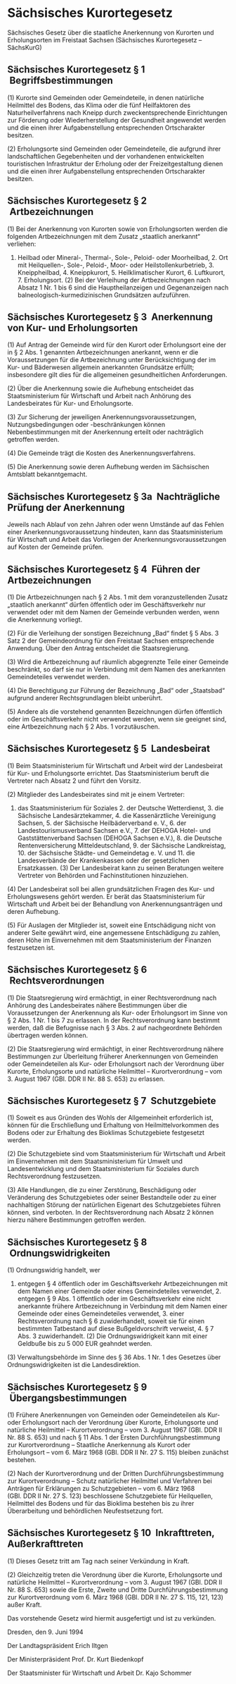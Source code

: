# Sächsisches Kurortegesetz

Sächsisches Gesetz über die staatliche Anerkennung von Kurorten und Erholungsorten im Freistaat Sachsen (Sächsisches Kurortegesetz – SächsKurG)

## Sächsisches Kurortegesetz § 1  Begriffsbestimmungen

(1) Kurorte sind Gemeinden oder Gemeindeteile, in denen natürliche Heilmittel des Bodens, das Klima oder die fünf Heilfaktoren des Naturheilverfahrens nach Kneipp durch zweckentsprechende Einrichtungen zur Förderung oder Wiederherstellung der Gesundheit angewendet werden und die einen ihrer Aufgabenstellung entsprechenden Ortscharakter besitzen.

(2) Erholungsorte sind Gemeinden oder Gemeindeteile, die aufgrund ihrer landschaftlichen Gegebenheiten und der vorhandenen entwickelten touristischen Infrastruktur der Erholung oder der Freizeitgestaltung dienen und die einen ihrer Aufgabenstellung entsprechenden Ortscharakter besitzen.


## Sächsisches Kurortegesetz § 2  Artbezeichnungen

(1) Bei der Anerkennung von Kurorten sowie von Erholungsorten werden die folgenden Artbezeichnungen mit dem Zusatz „staatlich anerkannt“ verliehen:

1. Heilbad oder Mineral-, Thermal-, Sole-, Peloid- oder Moorheilbad, 2. Ort mit Heilquellen-, Sole-, Peloid-, Moor- oder Heilstollenkurbetrieb, 3. Kneippheilbad, 4. Kneippkurort, 5. Heilklimatischer Kurort, 6. Luftkurort, 7. Erholungsort. (2) Bei der Verleihung der Artbezeichnungen nach Absatz 1 Nr. 1 bis 6 sind die Hauptheilanzeigen und Gegenanzeigen nach balneologisch-kurmedizinischen Grundsätzen aufzuführen.


## Sächsisches Kurortegesetz § 3  Anerkennung von Kur- und Erholungsorten

(1) Auf Antrag der Gemeinde wird für den Kurort oder Erholungsort eine der in § 2 Abs. 1 genannten Artbezeichnungen anerkannt, wenn er die Voraussetzungen für die Artbezeichnung unter Berücksichtigung der im Kur- und Bäderwesen allgemein anerkannten Grundsätze erfüllt; insbesondere gilt dies für die allgemeinen gesundheitlichen Anforderungen.

(2) Über die Anerkennung sowie die Aufhebung entscheidet das Staatsministerium für Wirtschaft und Arbeit nach Anhörung des Landesbeirates für Kur- und Erholungsorte.

(3) Zur Sicherung der jeweiligen Anerkennungsvoraussetzungen, Nutzungsbedingungen oder -beschränkungen können Nebenbestimmungen mit der Anerkennung erteilt oder nachträglich getroffen werden.

(4) Die Gemeinde trägt die Kosten des Anerkennungsverfahrens.

(5) Die Anerkennung sowie deren Aufhebung werden im 
        Sächsischen Amtsblatt bekanntgemacht.


## Sächsisches Kurortegesetz § 3a  Nachträgliche Prüfung der Anerkennung

Jeweils nach Ablauf von zehn Jahren oder wenn Umstände auf das Fehlen einer Anerkennungsvoraussetzung hindeuten, kann das Staatsministerium für Wirtschaft und Arbeit das Vorliegen der Anerkennungsvoraussetzungen auf Kosten der Gemeinde prüfen.


## Sächsisches Kurortegesetz § 4  Führen der Artbezeichnungen

(1) Die Artbezeichnungen nach § 2 Abs. 1 mit dem voranzustellenden Zusatz „staatlich anerkannt“ dürfen öffentlich oder im Geschäftsverkehr nur verwendet oder mit dem Namen der Gemeinde verbunden werden, wenn die Anerkennung vorliegt.

(2) Für die Verleihung der sonstigen Bezeichnung „Bad“ findet § 5 Abs. 3 Satz 2 der 
Gemeindeordnung für den Freistaat Sachsen entsprechende Anwendung. Über den Antrag entscheidet die Staatsregierung.

(3) Wird die Artbezeichnung auf räumlich abgegrenzte Teile einer Gemeinde beschränkt, so darf sie nur in Verbindung mit dem Namen des anerkannten Gemeindeteiles verwendet werden.

(4) Die Berechtigung zur Führung der Bezeichnung „Bad“ oder „Staatsbad“ aufgrund anderer Rechtsgrundlagen bleibt unberührt.

(5) Andere als die vorstehend genannten Bezeichnungen dürfen öffentlich oder im Geschäftsverkehr nicht verwendet werden, wenn sie geeignet sind, eine Artbezeichnung nach § 2 Abs. 1 vorzutäuschen.


## Sächsisches Kurortegesetz § 5  Landesbeirat

(1) Beim Staatsministerium für Wirtschaft und Arbeit wird der Landesbeirat für Kur- und Erholungsorte errichtet. Das Staatsministerium beruft die Vertreter nach Absatz 2 und führt den Vorsitz.

(2) Mitglieder des Landesbeirates sind mit je einem Vertreter:

1. das Staatsministerium für Soziales 2. der Deutsche Wetterdienst, 3. die Sächsische Landesärztekammer, 4. die Kassenärztliche Vereinigung Sachsen, 5. der Sächsische Heilbäderverband e. V., 6. der Landestourismusverband Sachsen e.V., 7. der DEHOGA Hotel- und Gaststättenverband Sachsen (DEHOGA Sachsen e.V.), 8. die Deutsche Rentenversicherung Mitteldeutschland, 9. der Sächsische Landkreistag, 10. der Sächsische Städte- und Gemeindetag e. V. und 11. die Landesverbände der Krankenkassen oder der gesetzlichen Ersatzkassen. (3) Der Landesbeirat kann zu seinen Beratungen weitere Vertreter von Behörden und Fachinstitutionen hinzuziehen.

(4) Der Landesbeirat soll bei allen grundsätzlichen Fragen des Kur- und Erholungswesens gehört werden. Er berät das Staatsministerium für Wirtschaft und Arbeit bei der Behandlung von Anerkennungsanträgen und deren Aufhebung.

(5) Für Auslagen der Mitglieder ist, soweit eine Entschädigung nicht von anderer Seite gewährt wird, eine angemessene Entschädigung zu zahlen, deren Höhe im Einvernehmen mit dem Staatsministerium der Finanzen festzusetzen ist.


## Sächsisches Kurortegesetz § 6  Rechtsverordnungen

(1) Die Staatsregierung wird ermächtigt, in einer Rechtsverordnung nach Anhörung des Landesbeirates nähere Bestimmungen über die Voraussetzungen der Anerkennung als Kur- oder Erholungsort im Sinne von § 2 Abs. 1 Nr. 1 bis 7 zu erlassen. In der Rechtsverordnung kann bestimmt werden, daß die Befugnisse nach § 3 Abs. 2 auf nachgeordnete Behörden übertragen werden können.

(2) Die Staatsregierung wird ermächtigt, in einer Rechtsverordnung nähere Bestimmungen zur Überleitung früherer Anerkennungen von Gemeinden oder Gemeindeteilen als Kur- oder Erholungsort nach der Verordnung über Kurorte, Erholungsorte und natürliche Heilmittel – Kurortverordnung – vom 3. August 1967 (GBl. DDR II Nr. 88 S. 653) zu erlassen.


## Sächsisches Kurortegesetz § 7  Schutzgebiete

(1) Soweit es aus Gründen des Wohls der Allgemeinheit erforderlich ist, können für die Erschließung und Erhaltung von Heilmittelvorkommen des Bodens oder zur Erhaltung des Bioklimas Schutzgebiete festgesetzt werden.

(2) Die Schutzgebiete sind vom Staatsministerium für Wirtschaft und Arbeit im Einvernehmen mit dem Staatsministerium für Umwelt und Landesentwicklung und dem Staatsministerium für Soziales durch Rechtsverordnung festzusetzen.

(3) Alle Handlungen, die zu einer Zerstörung, Beschädigung oder Veränderung des Schutzgebietes oder seiner Bestandteile oder zu einer nachhaltigen Störung der natürlichen Eigenart des Schutzgebietes führen können, sind verboten. In der Rechtsverordnung nach Absatz 2 können hierzu nähere Bestimmungen getroffen werden.


## Sächsisches Kurortegesetz § 8  Ordnungswidrigkeiten

(1) Ordnungswidrig handelt, wer

1. entgegen § 4 öffentlich oder im Geschäftsverkehr Artbezeichnungen mit dem Namen einer Gemeinde oder eines Gemeindeteiles verwendet, 2. entgegen § 9 Abs. 1 öffentlich oder im Geschäftsverkehr eine nicht anerkannte frühere Artbezeichnung in Verbindung mit dem Namen einer Gemeinde oder eines Gemeindeteiles verwendet, 3. einer Rechtsverordnung nach § 6 zuwiderhandelt, soweit sie für einen bestimmten Tatbestand auf diese Bußgeldvorschrift verweist, 4. § 7 Abs. 3 zuwiderhandelt. (2) Die Ordnungswidrigkeit kann mit einer Geldbuße bis zu 5 000 EUR geahndet werden.

(3) Verwaltungsbehörde im Sinne des § 36 Abs. 1 Nr. 1 des             Gesetzes über Ordnungswidrigkeiten ist die Landesdirektion.


## Sächsisches Kurortegesetz § 9  Übergangsbestimmungen

(1) Frühere Anerkennungen von Gemeinden oder Gemeindeteilen als Kur- oder Erholungsort nach der Verordnung über Kurorte, Erholungsorte und natürliche Heilmittel – Kurortverordnung – vom 3. August 1967 (GBl. DDR II Nr. 88 S. 653) und nach § 11 Abs. 1 der Ersten Durchführungsbestimmung zur Kurortverordnung – Staatliche Anerkennung als Kurort oder Erholungsort – vom 6. März 1968 (GBl. DDR II Nr. 27 S. 115) bleiben zunächst bestehen.

(2) Nach der Kurortverordnung und der Dritten Durchführungsbestimmung zur Kurortverordnung – Schutz natürlicher Heilmittel und Verfahren bei Anträgen für Erklärungen zu Schutzgebieten – vom 6. März 1968 (GBl. DDR II Nr. 27 S. 123) beschlossene Schutzgebiete für Heilquellen, Heilmittel des Bodens und für das Bioklima bestehen bis zu ihrer Überarbeitung und behördlichen Neufestsetzung fort.


## Sächsisches Kurortegesetz § 10  Inkrafttreten, Außerkrafttreten

(1) Dieses Gesetz tritt am Tag nach seiner Verkündung in Kraft.

(2) Gleichzeitig treten die Verordnung über die Kurorte, Erholungsorte und natürliche Heilmittel – Kurortverordnung – vom 3. August 1967 (GBl. DDR II Nr. 88 S. 653) sowie die Erste, Zweite und Dritte Durchführungsbestimmung zur Kurortverordnung vom 6. März 1968 (GBl. DDR II Nr. 27 S. 115, 121, 123) außer Kraft.

Das vorstehende Gesetz wird hiermit ausgefertigt und ist zu verkünden.

Dresden, den 9. Juni 1994

Der Landtagspräsident 
           Erich Iltgen

Der Ministerpräsident 
           Prof. Dr. Kurt Biedenkopf

Der Staatsminister 
           für Wirtschaft und Arbeit 
           Dr. Kajo Schommer

